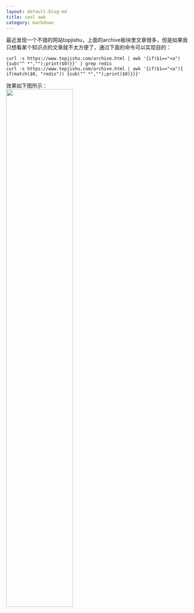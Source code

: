 ```yaml
---
layout: default-blog-md
title: cool awk
category: markdown
---
```


最近发现一个不错的网站topjishu，上面的archive板块里文章很多，但是如果我只想看某个知识点的文章就不太方便了，通过下面的命令可以实现目的：  
```shell
curl -s https://www.topjishu.com/archive.html | awk '{if($1=="<a"){sub("^ *","");print($0)}}' | grep redis
curl -s https://www.topjishu.com/archive.html | awk '{if($1=="<a"){ if(match($0, "redis")) {sub("^ *","");print($0)}}}'
```
效果如下图所示：  
<img src="{{ site.baseurl }}/static/image/2018-10-29/cool-awk.PNG" width="60%" height="auto">    
